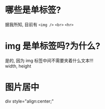 # 哪些是单标签?
据我所知, 目前有 `<img />` `<br>` `<hr>`  


# img 是单标签吗?为什么?
是的, 因为 img 标签中间不需要夹着什么文本!!!  
width, height

# 图片居中
div style="align:center;"